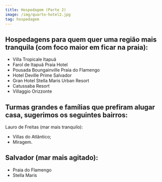```yaml
---
title: Hospedagem (Parte 2)
image: /img/quarto-hotel2.jpg
tag: hospedagem
---
```


## **Hospedagens para quem quer uma região mais tranquila (com foco maior em ficar na praia):**

- Villa Tropicale Itapuã
- Farol de Itapuã Praia Hotel
- Pousada Boungainville Praia do Flamengo
- Hotel Deville Prime Salvador
- Gran Hotel Stella Maris Urban Resort
- Catussaba Resort
- Villaggio Orizzonte

## **Turmas grandes e famílias que prefiram alugar casa, sugerimos os seguintes bairros:**

Lauro de Freitas (mar mais tranquilo):

- Villas do Atlântico;
- Miragem.

## **Salvador (mar mais agitado):**

- Praia do Flamengo
- Stella Maris
